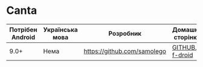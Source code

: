 # Canta

| Потрібен Android | Українська мова | Розробник | Домашня сторінка |
|---|---|---|---|
| 9.0+ | Нема | https://github.com/samolego | [GITHUB](https://github.com/samolego/Canta/tree/master), [f-droid](https://f-droid.org/en/packages/org.samo_lego.canta/) |
